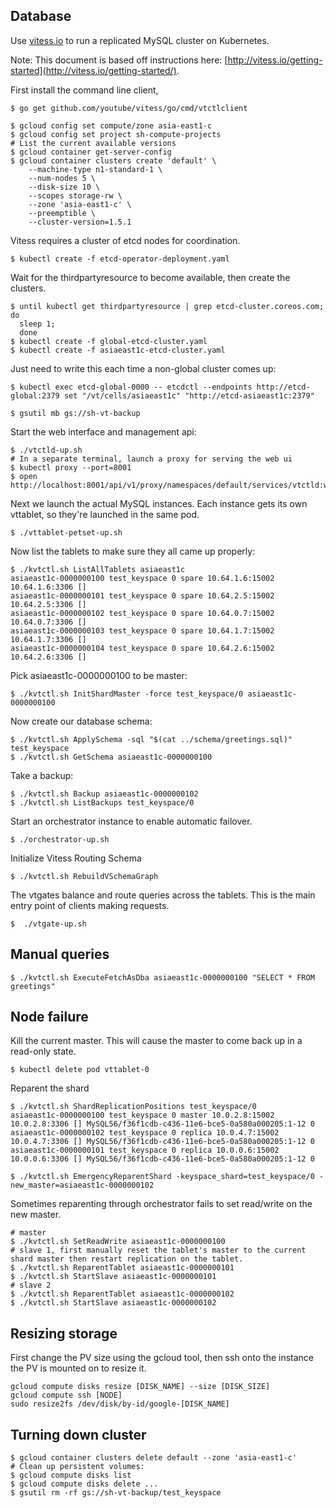 ## Database

Use [vitess.io](http://vitess.io) to run a replicated MySQL cluster on Kubernetes.

Note: This document is based off instructions here: [http://vitess.io/getting-started](http://vitess.io/getting-started/).

First install the command line client, 
```shell
$ go get github.com/youtube/vitess/go/cmd/vtctlclient
```

```shell
$ gcloud config set compute/zone asia-east1-c
$ gcloud config set project sh-compute-projects
# List the current available versions
$ gcloud container get-server-config
$ gcloud container clusters create 'default' \
    --machine-type n1-standard-1 \
    --num-nodes 5 \
    --disk-size 10 \
    --scopes storage-rw \
    --zone 'asia-east1-c' \
    --preemptible \
    --cluster-version=1.5.1
```

Vitess requires a cluster of etcd nodes for coordination.

```shell
$ kubectl create -f etcd-operator-deployment.yaml
```

Wait for the thirdpartyresource to become available, then create the clusters.

```
$ until kubectl get thirdpartyresource | grep etcd-cluster.coreos.com; do
  sleep 1;
  done
$ kubectl create -f global-etcd-cluster.yaml
$ kubectl create -f asiaeast1c-etcd-cluster.yaml
```

Just need to write this each time a non-global cluster comes up:

```shell
$ kubectl exec etcd-global-0000 -- etcdctl --endpoints http://etcd-global:2379 set "/vt/cells/asiaeast1c" "http://etcd-asiaeast1c:2379"
```

```shell
$ gsutil mb gs://sh-vt-backup
```

Start the web interface and management api:
```shell
$ ./vtctld-up.sh
# In a separate terminal, launch a proxy for serving the web ui
$ kubectl proxy --port=8001
$ open http://localhost:8001/api/v1/proxy/namespaces/default/services/vtctld:web/
```

Next we launch the actual MySQL instances.
Each instance gets its own vttablet, so they're launched in the same pod.
```shell
$ ./vttablet-petset-up.sh
```

Now list the tablets to make sure they all came up properly:
```shell
$ ./kvtctl.sh ListAllTablets asiaeast1c
asiaeast1c-0000000100 test_keyspace 0 spare 10.64.1.6:15002 10.64.1.6:3306 []
asiaeast1c-0000000101 test_keyspace 0 spare 10.64.2.5:15002 10.64.2.5:3306 []
asiaeast1c-0000000102 test_keyspace 0 spare 10.64.0.7:15002 10.64.0.7:3306 []
asiaeast1c-0000000103 test_keyspace 0 spare 10.64.1.7:15002 10.64.1.7:3306 []
asiaeast1c-0000000104 test_keyspace 0 spare 10.64.2.6:15002 10.64.2.6:3306 []
```

Pick asiaeast1c-0000000100 to be master:
```shell
$ ./kvtctl.sh InitShardMaster -force test_keyspace/0 asiaeast1c-0000000100
```

Now create our database schema:
```shell
$ ./kvtctl.sh ApplySchema -sql "$(cat ../schema/greetings.sql)" test_keyspace
$ ./kvtctl.sh GetSchema asiaeast1c-0000000100
```

Take a backup:
```shell
$ ./kvtctl.sh Backup asiaeast1c-0000000102
$ ./kvtctl.sh ListBackups test_keyspace/0
```

Start an orchestrator instance to enable automatic failover.
```shell
$ ./orchestrator-up.sh
```

Initialize Vitess Routing Schema
```shell
$ ./kvtctl.sh RebuildVSchemaGraph
```

The vtgates balance and route queries across the tablets.
This is the main entry point of clients making requests.
```shell
$  ./vtgate-up.sh
```

## Manual queries

```shell
$ ./kvtctl.sh ExecuteFetchAsDba asiaeast1c-0000000100 "SELECT * FROM greetings"
```

## Node failure

Kill the current master.
This will cause the master to come back up in a read-only state.
```shell
$ kubectl delete pod vttablet-0
```

Reparent the shard
```shell
$ ./kvtctl.sh ShardReplicationPositions test_keyspace/0
asiaeast1c-0000000100 test_keyspace 0 master 10.0.2.8:15002 10.0.2.8:3306 [] MySQL56/f36f1cdb-c436-11e6-bce5-0a580a000205:1-12 0
asiaeast1c-0000000102 test_keyspace 0 replica 10.0.4.7:15002 10.0.4.7:3306 [] MySQL56/f36f1cdb-c436-11e6-bce5-0a580a000205:1-12 0
asiaeast1c-0000000101 test_keyspace 0 replica 10.0.0.6:15002 10.0.0.6:3306 [] MySQL56/f36f1cdb-c436-11e6-bce5-0a580a000205:1-12 0

$ ./kvtctl.sh EmergencyReparentShard -keyspace_shard=test_keyspace/0 -new_master=asiaeast1c-0000000102
```

Sometimes reparenting through orchestrator fails to set read/write on the new master.
```shell
# master
$ ./kvtctl.sh SetReadWrite asiaeast1c-0000000100
# slave 1, first manually reset the tablet's master to the current shard master then restart replication on the tablet.
$ ./kvtctl.sh ReparentTablet asiaeast1c-0000000101
$ ./kvtctl.sh StartSlave asiaeast1c-0000000101
# slave 2
$ ./kvtctl.sh ReparentTablet asiaeast1c-0000000102
$ ./kvtctl.sh StartSlave asiaeast1c-0000000102
```

## Resizing storage

First change the PV size using the gcloud tool, then ssh onto the instance the PV is mounted on to resize it.
```shell
gcloud compute disks resize [DISK_NAME] --size [DISK_SIZE]
gcloud compute ssh [NODE]
sudo resize2fs /dev/disk/by-id/google-[DISK_NAME]
```

## Turning down cluster

```shell
$ gcloud container clusters delete default --zone 'asia-east1-c'
# Clean up persistent volumes:
$ gcloud compute disks list
$ gcloud compute disks delete ...
$ gsutil rm -rf gs://sh-vt-backup/test_keyspace
```

